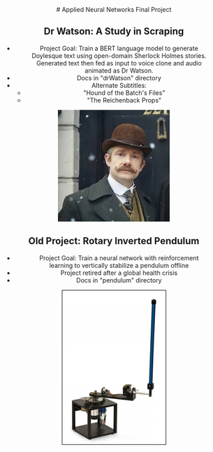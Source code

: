<div align="center">
# Applied Neural Networks Final Project

## Dr Watson: A Study in Scraping
* Project Goal: Train a BERT language model to generate \
Doylesque text using open-domain Sherlock Holmes stories. \
Generated text then fed as input to voice clone and audio \
animated as Dr Watson.
* Docs in "drWatson" directory
* Alternate Subtitles:
	* "Hound of the Batch's Files"
	* "The Reichenback Props"

![Wesson Proposed Logo](drWatson/watson_graphic.jpg)



## Old Project: Rotary Inverted Pendulum
* Project Goal: Train a neural network with reinforcement \
learning to vertically stabilize a pendulum offline
* Project retired after a global health crisis
* Docs in "pendulum" directory

![Rotary Inverted Pendulum](pendulum/pendulum_graphic.png)
</div>

<!-- https://help.smash.gg/en/articles/1987102-customizing-text-with-markdown -->